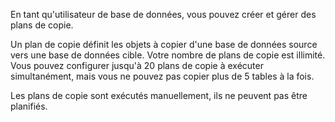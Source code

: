 En tant qu'utilisateur de base de données, vous pouvez créer et gérer des plans de copie.

Un plan de copie définit les objets à copier d'une base de données source vers une base de données cible. Votre nombre de plans de copie est illimité. Vous pouvez configurer jusqu'à 20 plans de copie à exécuter simultanément, mais vous ne pouvez pas copier plus de 5 tables à la fois.

Les plans de copie sont exécutés manuellement, ils ne peuvent pas être planifiés.
